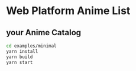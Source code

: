 # Web Platform Anime List

## your Anime Catalog

```bash
cd examples/minimal
yarn install
yarn build
yarn start
```
